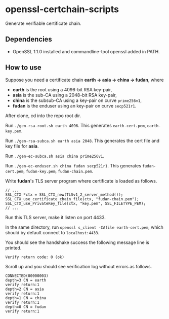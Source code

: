 # openssl-certchain-scripts
Generate verifiable certificate chain.

## Dependencies

- OpenSSL 1.1.0 installed and commandline-tool openssl added in PATH.

## How to use

Suppose you need a certificate chain **earth -> asia -> china -> fudan**,
where
- **earth** is the root using a 4096-bit RSA key-pair,
- **asia** is the sub-CA using a 2048-bit RSA key-pair,
- **china** is the subsub-CA using a key-pair on curve `prime256v1`,
- **fudan** is the enduser using an key-pair on curve `secp521r1`.

After clone, cd into the repo root dir.

Run `./gen-rsa-root.sh earth 4096`.
This generates `earth-cert.pem`, `earth-key.pem`.

Run `./gen-rsa-subca.sh earth asia 2048`.
This generates the cert file and key file for **asia**.

Run `./gen-ec-subca.sh asia china prime256v1`.

Run `./gen-ec-enduser.sh china fudan secp521r1`.
This generates `fudan-cert.pem`, `fudan-key.pem`, `fudan-chain.pem`.

Write **fudan**'s TLS server program where certificate is loaded as follows.

```
// ...
SSL_CTX *ctx = SSL_CTX_new(TLSv1_2_server_method());
SSL_CTX_use_certificate_chain_file(ctx, "fudan-chain.pem");
SSL_CTX_use_PrivateKey_file(ctx, "key.pem", SSL_FILETYPE_PEM);
// ...
```

Run this TLS server, make it listen on port 4433.

In the same directory, run `openssl s_client -CAfile earth-cert.pem`, which should by default connect to `localhost:4433`.

You should see the handshake success the following message line is printed.

```
Verify return code: 0 (ok)
```

Scroll up and you should see verification log without errors as follows.

```
CONNECTED(00000003)
depth=3 CN = earth
verify return:1
depth=2 CN = asia
verify return:1
depth=1 CN = china
verify return:1
depth=0 CN = fudan
verify return:1
```
